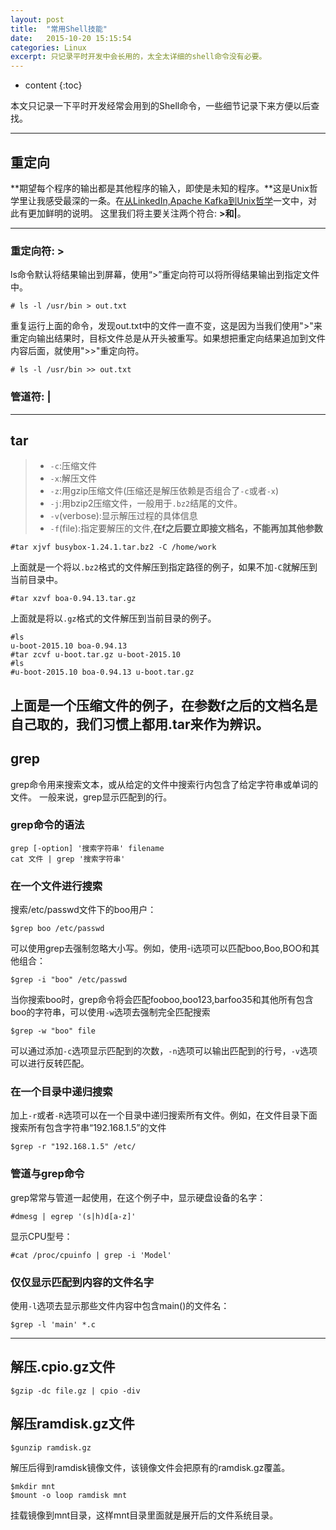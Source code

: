 ```yaml
---
layout: post
title:  "常用Shell技能"
date:   2015-10-20 15:15:54
categories: Linux
excerpt: 只记录平时开发中会长用的，太全太详细的shell命令没有必要。
---
```


* content
{:toc}

本文只记录一下平时开发经常会用到的Shell命令，一些细节记录下来方便以后查找。

---

## 重定向

**期望每个程序的输出都是其他程序的输入，即使是未知的程序。**这是Unix哲学里让我感受最深的一条。在[从LinkedIn,Apache Kafka到Unix哲学](http://www.jointforce.com/jfperiodical/article/1036?hmsr=toutiao.io&utm_medium=toutiao.io&utm_source=toutiao.io)一文中，对此有更加鲜明的说明。
这里我们将主要关注两个符合: **>**和**|**。

---

### 重定向符: **>**

ls命令默认将结果输出到屏幕，使用“>”重定向符可以将所得结果输出到指定文件中。
<pre><code># ls -l /usr/bin > out.txt
</code></pre>

重复运行上面的命令，发现out.txt中的文件一直不变，这是因为当我们使用">"来重定向输出结果时，目标文件总是从开头被重写。如果想把重定向结果追加到文件内容后面，就使用">>"重定向符。
<pre><code># ls -l /usr/bin >> out.txt
</code></pre>

### 管道符: **|**

---

## tar

> * `-c`:压缩文件
> * `-x`:解压文件
> * `-z`:用gzip压缩文件(压缩还是解压依赖是否组合了`-c`或者`-x`)
> * `-j`:用bzip2压缩文件，一般用于`.bz2`结尾的文件。
> * `-v`(verbose):显示解压过程的具体信息
> * `-f`(file):指定要解压的文件,**在f之后要立即接文档名，不能再加其他参数**
<pre><code>#tar xjvf busybox-1.24.1.tar.bz2 -C /home/work
</code></pre>
上面就是一个将以`.bz2`格式的文件解压到指定路径的例子，如果不加`-C`就解压到当前目录中。
<pre><code>#tar xzvf boa-0.94.13.tar.gz
</code></pre>
上面就是将以`.gz`格式的文件解压到当前目录的例子。
<pre><code>#ls
u-boot-2015.10 boa-0.94.13
#tar zcvf u-boot.tar.gz u-boot-2015.10
#ls
#u-boot-2015.10 boa-0.94.13 u-boot.tar.gz
</code></pre>
上面是一个压缩文件的例子，在参数f之后的文档名是自己取的，我们习惯上都用.tar来作为辨识。
---

## grep

grep命令用来搜索文本，或从给定的文件中搜索行内包含了给定字符串或单词的文件。
一般来说，grep显示匹配到的行。

### grep命令的语法

<pre><code>grep [-option] '搜索字符串' filename
cat 文件 | grep '搜索字符串'
</code></pre>

### 在一个文件进行搜索

搜索/etc/passwd文件下的boo用户：
<pre><code>$grep boo /etc/passwd
</code></pre>
可以使用grep去强制忽略大小写。例如，使用-i选项可以匹配boo,Boo,BOO和其他组合：
<pre><code>$grep -i "boo" /etc/passwd
</code></pre>
当你搜索boo时，grep命令将会匹配fooboo,boo123,barfoo35和其他所有包含boo的字符串，可以使用`-w`选项去强制完全匹配搜索
<pre><code>$grep -w "boo" file
</code></pre>
可以通过添加`-c`选项显示匹配到的次数，`-n`选项可以输出匹配到的行号，`-v`选项可以进行反转匹配。


### 在一个目录中递归搜索

加上`-r`或者`-R`选项可以在一个目录中递归搜索所有文件。例如，在文件目录下面搜索所有包含字符串“192.168.1.5”的文件
<pre><code>$grep -r "192.168.1.5" /etc/
</code></pre>

### 管道与grep命令

grep常常与管道一起使用，在这个例子中，显示硬盘设备的名字：
<pre><code>#dmesg | egrep '(s|h)d[a-z]'
</code></pre>
显示CPU型号：
<pre><code>#cat /proc/cpuinfo | grep -i 'Model'
</code></pre>

### 仅仅显示匹配到内容的文件名字

使用`-l`选项去显示那些文件内容中包含main()的文件名：
<pre><code>$grep -l 'main' *.c
</code></pre>

---

## 解压.cpio.gz文件

<pre><code>$gzip -dc file.gz | cpio -div
</code></pre>

## 解压ramdisk.gz文件

<pre><code>$gunzip ramdisk.gz
</code></pre>
解压后得到ramdisk镜像文件，该镜像文件会把原有的ramdisk.gz覆盖。
<pre><code>$mkdir mnt
$mount -o loop ramdisk mnt 
</code></pre>
挂载镜像到mnt目录，这样mnt目录里面就是展开后的文件系统目录。


